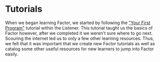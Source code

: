 # Tutorials

When we began learning Factor, we started by following the ["Your First
Program"](https://docs.factorcode.org/content/article-first-program.html) tutorial within the Listener.  This tutorial taught us the
basics of Factor however, after we completed it we weren’t sure where
to go next.  Scouring the internet led us to only a few other learning
resources.  Thus, we felt that it was important that we create new
Factor tutorials as well as catalog some other useful resources for
new learners to jump into Factor easily.
